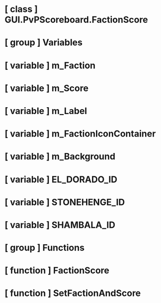 # [ class ] GUI.PvPScoreboard.FactionScore

# [ group ] Variables

# [ variable ] m_Faction

# [ variable ] m_Score

# [ variable ] m_Label

# [ variable ] m_FactionIconContainer

# [ variable ] m_Background

# [ variable ] EL_DORADO_ID

# [ variable ] STONEHENGE_ID

# [ variable ] SHAMBALA_ID

# [ group ] Functions

# [ function ] FactionScore

# [ function ] SetFactionAndScore

